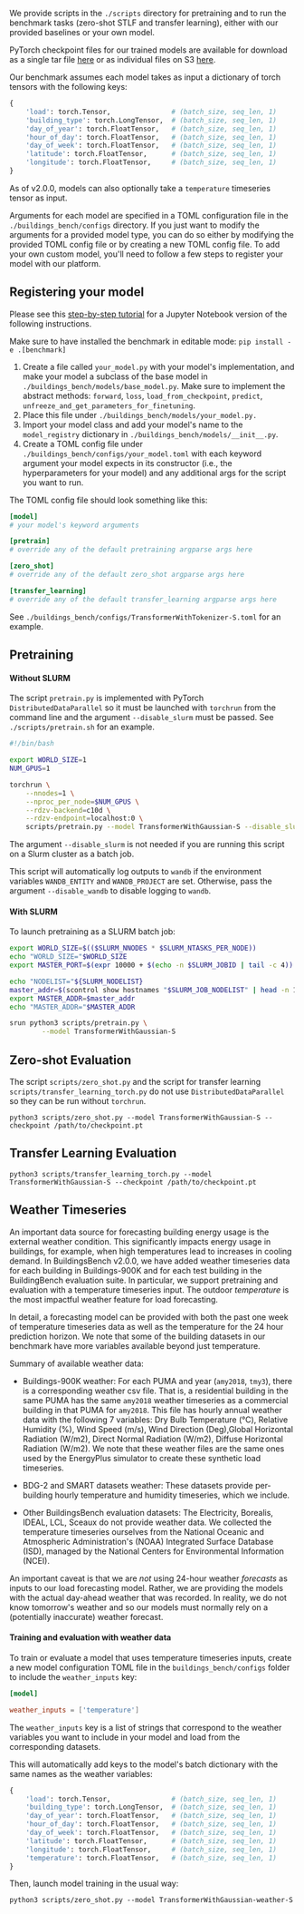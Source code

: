 We provide scripts in the `./scripts` directory for pretraining and to run the benchmark tasks (zero-shot STLF and transfer learning), either with our provided baselines or your own model.

PyTorch checkpoint files for our trained models are available for download as a single tar file  [here](https://oedi-data-lake.s3.amazonaws.com/buildings-bench/v1.0.0/compressed/checkpoints.tar.gz) or as individual files on S3 [here](https://data.openei.org/s3_viewer?bucket=oedi-data-lake&prefix=buildings-bench%2Fv1.0.0%2Fcheckpoints%2F).


Our benchmark assumes each model takes as input a dictionary of torch tensors with the following keys:

```python
{
    'load': torch.Tensor,               # (batch_size, seq_len, 1)
    'building_type': torch.LongTensor,  # (batch_size, seq_len, 1)
    'day_of_year': torch.FloatTensor,   # (batch_size, seq_len, 1)
    'hour_of_day': torch.FloatTensor,   # (batch_size, seq_len, 1)
    'day_of_week': torch.FloatTensor,   # (batch_size, seq_len, 1)
    'latitude': torch.FloatTensor,      # (batch_size, seq_len, 1)
    'longitude': torch.FloatTensor,     # (batch_size, seq_len, 1)
}
```

As of v2.0.0, models can also optionally take a `temperature` timeseries tensor as input. 

Arguments for each model are specified in a TOML configuration file in the `./buildings_bench/configs` directory.
If you just want to modify the arguments for a provided model type, you can do so either by modifying the provided TOML config file or by creating a new TOML config file.
To add your own custom model, you'll need to follow a few steps to register your model with our platform.

## Registering your model

Please see this [step-by-step tutorial](https://github.com/NREL/BuildingsBench/blob/main/tutorials/registering_your_model_with_the_benchmark.ipynb) for a Jupyter Notebook version of the following instructions.

Make sure to have installed the benchmark in editable mode: `pip install -e .[benchmark]`

1. Create a file called `your_model.py` with your model's implementation, and make your model a subclass of the base model in `./buildings_bench/models/base_model.py`. Make sure to implement the abstract methods: `forward`, `loss`, `load_from_checkpoint`, `predict`, `unfreeze_and_get_parameters_for_finetuning`.
2. Place this file under `./buildings_bench/models/your_model.py.`
3. Import your model class and add your model's name to the `model_registry` dictionary in `./buildings_bench/models/__init__.py`.
4. Create a TOML config file under `./buildings_bench/configs/your_model.toml` with each keyword argument your model expects in its constructor (i.e., the hyperparameters for your model) and any additional args for the script you want to run.

The TOML config file should look something like this:

```toml
[model]
# your model's keyword arguments

[pretrain]
# override any of the default pretraining argparse args here

[zero_shot]
# override any of the default zero_shot argparse args here

[transfer_learning]
# override any of the default transfer_learning argparse args here
```
See `./buildings_bench/configs/TransformerWithTokenizer-S.toml` for an example.

## Pretraining

#### Without SLURM

The script `pretrain.py` is implemented with PyTorch `DistributedDataParallel` so it must be launched with `torchrun` from the command line and the argument `--disable_slurm` must be passed.
See `./scripts/pretrain.sh` for an example.


```bash
#!/bin/bash

export WORLD_SIZE=1
NUM_GPUS=1

torchrun \
    --nnodes=1 \
    --nproc_per_node=$NUM_GPUS \
    --rdzv-backend=c10d \
    --rdzv-endpoint=localhost:0 \
    scripts/pretrain.py --model TransformerWithGaussian-S --disable_slurm
```

The argument `--disable_slurm` is not needed if you are running this script on a Slurm cluster as a batch job.

This script will automatically log outputs to `wandb` if the environment variables `WANDB_ENTITY` and `WANDB_PROJECT` are set. Otherwise, pass the argument `--disable_wandb` to disable logging to `wandb`.

#### With SLURM

To launch pretraining as a SLURM batch job:

```bash
export WORLD_SIZE=$(($SLURM_NNODES * $SLURM_NTASKS_PER_NODE))
echo "WORLD_SIZE="$WORLD_SIZE
export MASTER_PORT=$(expr 10000 + $(echo -n $SLURM_JOBID | tail -c 4))

echo "NODELIST="${SLURM_NODELIST}
master_addr=$(scontrol show hostnames "$SLURM_JOB_NODELIST" | head -n 1)
export MASTER_ADDR=$master_addr
echo "MASTER_ADDR="$MASTER_ADDR

srun python3 scripts/pretrain.py \
        --model TransformerWithGaussian-S
```


## Zero-shot Evaluation

The script `scripts/zero_shot.py` and the script for transfer learning `scripts/transfer_learning_torch.py` do not use `DistributedDataParallel` so they can be run without `torchrun`.

`python3 scripts/zero_shot.py --model TransformerWithGaussian-S --checkpoint /path/to/checkpoint.pt`

## Transfer Learning Evaluation

`python3 scripts/transfer_learning_torch.py --model TransformerWithGaussian-S --checkpoint /path/to/checkpoint.pt`  

## Weather Timeseries

An important data source for forecasting building energy usage is the external weather condition. This significantly impacts energy usage in buildings, for example, when high temperatures lead to increases in cooling demand. In BuildingsBench v2.0.0, we have added weather timeseries data for each building in Buildings-900K and for each test building in the BuildingBench evaluation suite. In particular, we support pretraining and evaluation with a temperature timeseries input. The outdoor *temperature* is the most impactful weather feature for load forecasting. 

In detail, a forecasting model can be provided with both the past one week of temperature timeseries data as well as the temperature for the 24 hour prediction horizon. We note that some of the building datasets in our benchmark have more variables available beyond just temperature.

Summary of available weather data: 

* Buildings-900K weather: For each PUMA and year (`amy2018`, `tmy3`), there is a corresponding weather csv file. That is, a residential building in the same PUMA has the same `amy2018` weather timeseries as a commercial building in that PUMA for `amy2018`. This file has hourly annual weather data with the following 7 variables: Dry Bulb Temperature (°C), Relative Humidity (%), Wind Speed (m/s), Wind Direction (Deg),Global Horizontal Radiation (W/m2), Direct Normal Radiation (W/m2), Diffuse Horizontal Radiation (W/m2). We note that these weather files are the same ones used by the EnergyPlus simulator to create these synthetic load timeseries. 

* BDG-2 and SMART datasets weather: These datasets provide per-building hourly temperature and humidity timeseries, which we include.  

* Other BuildingsBench evaluation datasets: The Electricity, Borealis, IDEAL, LCL, Sceaux do not provide weather data. We collected the temperature timeseries ourselves from the National Oceanic and Atmospheric Administration's (NOAA) Integrated Surface Database (ISD), managed by the National Centers for Environmental Information (NCEI).  

An important caveat is that we are *not* using 24-hour weather *forecasts* as inputs to our load forecasting model. Rather, we are providing the models with the actual day-ahead weather that was recorded. In reality, we do not know tomorrow's weather and so our models must normally rely on a (potentially inaccurate) weather forecast. 

#### Training and evaluation with weather data

To train or evaluate a model that uses temperature timeseries inputs, create a new model configuration TOML file in the `buildings_bench/configs` folder to include the `weather_inputs` key:

```toml
[model]

weather_inputs = ['temperature']

```

The `weather_inputs` key is a list of strings that correspond to the weather variables you want to include in your model and load from the corresponding datasets. 

This will automatically add keys to the model's batch dictionary with the same names as the weather variables:

```python
{
    'load': torch.Tensor,               # (batch_size, seq_len, 1)
    'building_type': torch.LongTensor,  # (batch_size, seq_len, 1)
    'day_of_year': torch.FloatTensor,   # (batch_size, seq_len, 1)
    'hour_of_day': torch.FloatTensor,   # (batch_size, seq_len, 1)
    'day_of_week': torch.FloatTensor,   # (batch_size, seq_len, 1)
    'latitude': torch.FloatTensor,      # (batch_size, seq_len, 1)
    'longitude': torch.FloatTensor,     # (batch_size, seq_len, 1)
    'temperature': torch.FloatTensor,   # (batch_size, seq_len, 1)
}
```

Then, launch model training in the usual way: 

`python3 scripts/zero_shot.py --model TransformerWithGaussian-weather-S`